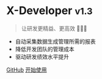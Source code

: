 # X-Developer <small>v1.3</small>

> 让研发更精益、更高效 :rocket::rocket::rocket:

- 自动采集数据生成管理所需的报表
- 降低开发团队的管理成本
- 驱动研发绩效水平提升

[GitHub](https://github.com/FieldTech/xdocs/)
[开始使用](#x-developer-文档)